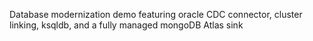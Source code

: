 Database modernization demo featuring oracle CDC connector, cluster linking, ksqldb, and a fully managed mongoDB Atlas sink 
